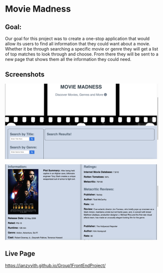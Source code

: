 # Movie Madness

## Goal:
Our goal for this project was to create a one-stop application that would allow its users to find all information that they could want about a movie. Whether it be through searching a specific movie or genre they will get a list of top matches to look through and choose. From there they will be sent to a new page that shows them all the information they could need.

## Screenshots
![alt=homepage](./assets/images/Screen%20Shot%202022-06-23%20at%203.50.53%20PM.png)

![alt=results](./assets/images/Screen%20Shot%202022-06-23%20at%203.51.17%20PM.png)

## Live Page
https://ianzyvith.github.io/Group1FrontEndProject/